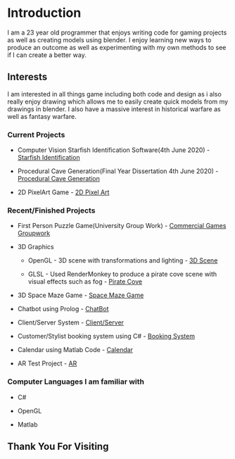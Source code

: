 # Introduction

I am a 23 year old programmer that enjoys writing code for gaming projects as well as creating models using blender.
I enjoy learning new ways to produce an outcome as well as experimenting with my own methods to see if I can create a better way.

## Interests

I am interested in all things game including both code and design as i also really enjoy drawing which allows me to easily create quick models from my drawings in blender. I also have a massive interest in historical warfare as well as fantasy warfare.

### Current Projects

*   Computer Vision Starfish Identification Software(4th June 2020) - [Starfish Identification](https://github.com/Ragnar-Dragonson/Starfish-Identification)

*   Procedural Cave Generation(Final Year Dissertation 4th June 2020) - [Procedural Cave Generation](https://github.com/Ragnar-Dragonson/Procedural-Cave-Generation)

*   2D PixelArt Game - [2D Pixel Art](https://github.com/Ragnar-Dragonson/AR-test)

### Recent/Finished Projects

*   First Person Puzzle Game(University Group Work) - [Commercial Games Groupwork](https://github.com/Ragnar-Dragonson/groupwork)

* 3D Graphics
   * OpenGL - 3D scene with transformations and lighting - [3D Scene](https://github.com/Ragnar-Dragonson/3D-Graphics/tree/master/OpenGL)
   
   * GLSL - Used RenderMonkey to produce a pirate cove scene with visual effects such as fog - [Pirate Cove](https://github.com/Ragnar-Dragonson/3D-Graphics/tree/master/GLSL)

* 3D Space Maze Game - [Space Maze Game](https://github.com/Ragnar-Dragonson/Games-Architecture/tree/master)

* Chatbot using Prolog - [ChatBot](https://github.com/Ragnar-Dragonson/ChatBot)

* Client/Server System - [Client/Server](https://github.com/Ragnar-Dragonson/Networking/tree/master)

* Customer/Stylist booking system using C# - [Booking System](https://github.com/Ragnar-Dragonson/Booking-System/tree/master)

* Calendar using Matlab Code - [Calendar](https://github.com/Ragnar-Dragonson/Calendar/tree/master)

* AR Test Project - [AR](https://github.com/Ragnar-Dragonson/AR-test)

### Computer Languages I am familiar with

* C#

* OpenGL

* Matlab

## Thank You For Visiting
